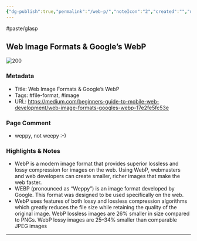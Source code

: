 ```yaml
---
{"dg-publish":true,"permalink":"/web-p/","noteIcon":"2","created":"","updated":""}
---
```


#paste/glasp 
## Web Image Formats & Google’s WebP

![200](https://miro.medium.com/v2/resize:fit:500/0*qgN8exJ4jHguOW-6.png)

### Metadata
- Title: Web Image Formats & Google’s WebP
- Tags: #file-format, #image
- URL: https://medium.com/beginners-guide-to-mobile-web-development/web-image-formats-googles-webp-17e2fe5fc53e

### Page Comment
- weppy, not weepy :-)

### Highlights & Notes
- WebP is a modern image format that provides superior lossless and lossy compression for images on the web. Using WebP, webmasters and web developers can create smaller, richer images that make the web faster.  
- WEBP (pronounced as “Weppy”) is an image format developed by Google. This format was designed to be used specifically on the web. 
- WebP uses features of both lossy and lossless compression algorithms which greatly reduces the file size while retaining the quality of the original image.  WebP lossless images are 26% smaller in size compared to PNGs. WebP lossy images are 25–34% smaller than comparable JPEG images

---

